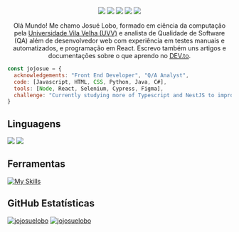 <div>
  <p align="center">
    <a href="https://www.linkedin.com/in/jojosuelobo/"><img src="https://img.shields.io/badge/-Josué%20Lobo-0077B5?style=flat-square&logo=Linkedin&logoColor=white"/></a>
    <a href="https://www.instagram.com/jojosuelobo/"><img src="https://img.shields.io/badge/-@jojosuelobo_-E4405F?style=flat-square&logo=Instagram&logoColor=white"/></a>
    <a href=""><img src="https://img.shields.io/badge/-jojosuelobo-D62422?style=flatsquare&labelColor=D62422&logo=youtube&logoColor=white"/></a>
    <a href="mailto:jojosuelobo@gmail.com"><img src="https://img.shields.io/badge/-jojosuelobo@gmail.com-D14836?style=flat-square&logo=Gmail&logoColor=white"/></a>
    <a href="https://wa.me/5527988486353"><img src="https://img.shields.io/badge/Whatsapp-128c7e?&logo=whatsapp"/></a>
  </p>
</div>

<p align="center">Olá Mundo! Me chamo Josué Lobo, formado em ciência da computação pela <a href="https://uvv.br">Universidade Vila Velha (UVV)</a> e analista de Qualidade de Software (QA) além de desenvolvedor web com experiência em testes manuais e automatizados, e programação em React. Escrevo também uns artigos e documentações sobre o que aprendo no <a href="https://dev.to/jojosuelobo">DEV.to</a>.</p>

```javascript
const jojosue = {
  acknowledgements: "Front End Developer", "Q/A Analyst", 
  code: [Javascript, HTML, CSS, Python, Java, C#],
  tools: [Node, React, Selenium, Cypress, Figma],
  challenge: "Currently studying more of Typescript and NestJS to improve my knowledge of those languages"
}
```

## **Linguagens**  
<p>
    <img src="https://skillicons.dev/icons?i=js,react,html,css,sass,cs,java,mysql,selenium" />
    <img src="https://simpleskill.icons.workers.dev/svg?i=cypress" />
</p>

## **Ferramentas**
[![My Skills](https://skillicons.dev/icons?i=git,github,vscode,visualstudio,figma)](https://skillicons.dev)

## **GitHub Estatísticas**

[![jojosuelobo](https://github-readme-stats.vercel.app/api?username=jojosuelobo&theme=radical)](https://github.com/anuraghazra/github-readme-stats)
[![jojosuelobo](https://github-readme-stats.vercel.app/api/top-langs/?username=jojosuelobo&hide=html&layout=compact&theme=radical)](https://github.com/anuraghazra/github-readme-stats)



